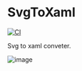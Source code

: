# SvgToXaml

[![CI](https://github.com/wieslawsoltes/SvgToXaml/actions/workflows/build.yml/badge.svg)](https://github.com/wieslawsoltes/SvgToXaml/actions/workflows/build.yml)

Svg to xaml conveter.

![image](https://user-images.githubusercontent.com/2297442/128461595-30416e20-5735-49be-9127-6494bfbd82eb.png)
